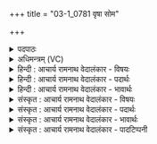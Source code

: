 +++
title = "03-1_0781 वृषा सोम"

+++
<details><summary>पदपाठः</summary>

वृ꣡षा꣢꣯। सो꣣म। द्युमा꣢न्। अ꣣सि। वृ꣡षा꣢꣯। दे꣣व। वृ꣣ष꣢꣯व्रतः। वृ꣡ष꣢꣯। व्र꣣तः। वृ꣡षा꣢꣯। ध꣡र्मा꣢꣯णि। द꣣ध्रिषे। ७८१।
</details>

<details><summary>अधिमन्त्रम् (VC)</summary>

- पवमानः सोमः
- कश्यपो मारीचः
- गायत्री
- षड्जः
</details>

<details><summary>हिन्दी : आचार्य रामनाथ वेदालंकार - विषयः</summary>

प्रथम ऋचा पूर्वार्चिक में ५०४ क्रमाङ्क पर परमेश्वर के विषय में व्याख्यात हुई थी। यहाँ जगदीश्वर,आचार्य और राजा तीनों को सम्बोधन है।
</details>

<details><summary>हिन्दी : आचार्य रामनाथ वेदालंकार - पदार्थः</summary>

पदार्थान्वयभाषाः -  हे (सोम) सत्कर्मों में प्रेरणा करनेवाले जगदीश्वर, आचार्य वा राजन् ! (वृषा) सुख, विद्या एवं समृद्धि की वर्षा करनेवाले आप (द्युमान्) तेजस्वी (असि) हो। हे (देव) सूर्यादियों के प्रकाशक परमात्मन्, वेदविद्या के प्रकाशक आचार्य तथा राजनियमों के प्रकाशक राजन् ! (वृषव्रतः) धर्म, विद्या एवं समृद्धि की वर्षा करना ही जिनका व्रत है, ऐसे आप (वृषा) सचमुच बादल हो। (वृषा) ब्रह्मबल, आत्मबल अथवा देहबल से युक्त आप (धर्माणि) चरित्र के नियमों, विद्या के नियमों तथा राजनियमों को (दध्रिषे) धारण करते हो ॥१॥ इस मन्त्र में अर्थश्लेष अलङ्कार है। सोम में वृषत्व (पर्जन्यत्व) का आरोप होने से रूपक है। उस आरोप में ‘वृषव्रतः’ इस पद का अर्थ हेतु बन रहा है, अतः काव्यलिङ्ग है। ‘वृषा’ की आवृत्ति में यमक है ॥१॥
</details>

<details><summary>हिन्दी : आचार्य रामनाथ वेदालंकार - भावार्थः</summary>

भावार्थभाषाः -  जिस राष्ट्र में महान् परमेश्वर सुख आदि की,विद्वान् आचार्य विद्या की और धनी राजा धन की वर्षा करते हैं,वह राष्ट्र महिमा से बहुत शोभा पाता है ॥१॥
</details>

<details><summary>संस्कृत : आचार्य रामनाथ वेदालंकार - विषयः</summary>

तत्र प्रथमा ऋक् पूर्वार्चिके ५०४ क्रमाङ्के परमेश्वरपक्षे व्याख्याता। अत्र जगदीश्वर आचार्यो नृपतिश्च त्रयोऽपि सम्बोध्यन्ते।
</details>

<details><summary>संस्कृत : आचार्य रामनाथ वेदालंकार - पदार्थः</summary>

पदार्थान्वयभाषाः -  हे (सोम) सत्कर्मसु प्रेरक जगदीश्वर आचार्य नृपते वा ! (वृषा) सुखवर्षको विद्यावर्षकः समृद्धिवर्षकश्च त्वम् (द्युमान्) द्युतिमान् (असि) वर्तसे। हे (देव) सूर्यादीनां प्रकाशक जगदीश, वेदविद्याप्रकाशक आचार्य राजनियमप्रकाशक नृपते च ! (वृषव्रतः) वृषं धर्मस्य विद्यायाः समृद्धेश्च वर्षणमेव व्रतं यस्य तादृशः त्वम् (वृषा) सत्यं पर्जन्यः असि। (वृषा) आत्मबलेन दैहिकबलेन वा युक्तः त्वम् (धर्माणि) चरित्रनियमान्, विद्यानियमान्, राजनियमांश्च (दध्रिषे) स्थापयसि ॥१॥ अत्रार्थश्लेषालङ्कारः। ‘वृषा असि पर्जन्योऽसि’ इति सोमे वृषत्वस्य (पर्जन्यत्वस्य) आरोपाच्च रूपकम्। तस्मिन्नारोपे ‘वृषव्रतः’ इति पदार्थस्य हेतुत्वाच्च काव्यलिङ्गम्। ‘वृषा’ इत्यस्यावृत्तौ च यमकम् ॥१॥
</details>

<details><summary>संस्कृत : आचार्य रामनाथ वेदालंकार - भावार्थः</summary>

भावार्थभाषाः -  यत्र महान् परमेश्वरः सुखादिं विद्वानाचार्यो विद्यां धनिको राजा च धनं वर्षति तद् राष्ट्रं महिम्ना बहु शोभते ॥१॥
</details>

<details><summary>संस्कृत : आचार्य रामनाथ वेदालंकार - पादटिप्पनी</summary>

टिप्पणी:   १.ऋ० ९।६४।१ ‘दध्रिषे’ इत्यत्र ‘दधिषे’ इति पाठः। साम० ५०४।
</details>